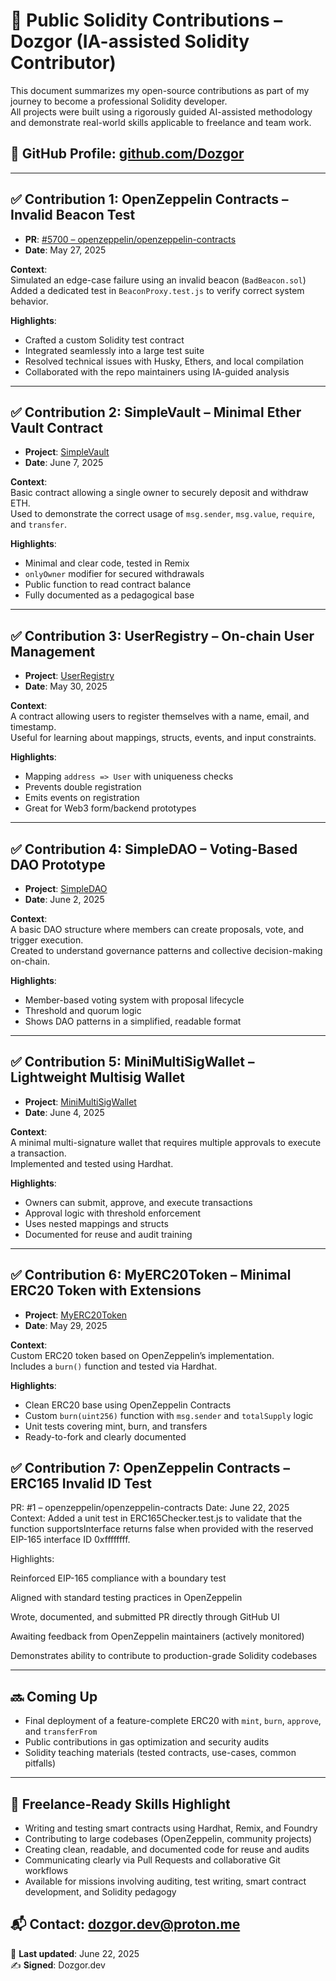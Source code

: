 # 🧱 Public Solidity Contributions – Dozgor (IA-assisted Solidity Contributor)

This document summarizes my open-source contributions as part of my journey to become a professional Solidity developer.  
All projects were built using a rigorously guided AI-assisted methodology and demonstrate real-world skills applicable to freelance and team work.

## 🔗 GitHub Profile: [github.com/Dozgor](https://github.com/Dozgor)

---

## ✅ Contribution 1: OpenZeppelin Contracts – Invalid Beacon Test

- **PR**: [#5700 – openzeppelin/openzeppelin-contracts](https://github.com/OpenZeppelin/openzeppelin-contracts/pull/5700)
- **Date**: May 27, 2025

**Context**:  
Simulated an edge-case failure using an invalid beacon (`BadBeacon.sol`)  
Added a dedicated test in `BeaconProxy.test.js` to verify correct system behavior.

**Highlights**:
- Crafted a custom Solidity test contract
- Integrated seamlessly into a large test suite
- Resolved technical issues with Husky, Ethers, and local compilation
- Collaborated with the repo maintainers using IA-guided analysis

---

## ✅ Contribution 2: SimpleVault – Minimal Ether Vault Contract

- **Project**: [SimpleVault](./SimpleVault/README.md)
- **Date**: June 7, 2025

**Context**:  
Basic contract allowing a single owner to securely deposit and withdraw ETH.  
Used to demonstrate the correct usage of `msg.sender`, `msg.value`, `require`, and `transfer`.

**Highlights**:
- Minimal and clear code, tested in Remix
- `onlyOwner` modifier for secured withdrawals
- Public function to read contract balance
- Fully documented as a pedagogical base

---

## ✅ Contribution 3: UserRegistry – On-chain User Management

- **Project**: [UserRegistry](./user-registry/README.md)
- **Date**: May 30, 2025

**Context**:  
A contract allowing users to register themselves with a name, email, and timestamp.  
Useful for learning about mappings, structs, events, and input constraints.

**Highlights**:
- Mapping `address => User` with uniqueness checks
- Prevents double registration
- Emits events on registration
- Great for Web3 form/backend prototypes

---

## ✅ Contribution 4: SimpleDAO – Voting-Based DAO Prototype

- **Project**: [SimpleDAO](./Simple-DAO/README.md)
- **Date**: June 2, 2025

**Context**:  
A basic DAO structure where members can create proposals, vote, and trigger execution.  
Created to understand governance patterns and collective decision-making on-chain.

**Highlights**:
- Member-based voting system with proposal lifecycle
- Threshold and quorum logic
- Shows DAO patterns in a simplified, readable format

---

## ✅ Contribution 5: MiniMultiSigWallet – Lightweight Multisig Wallet

- **Project**: [MiniMultiSigWallet](./MiniMultiSigWallet/README.md)
- **Date**: June 4, 2025

**Context**:  
A minimal multi-signature wallet that requires multiple approvals to execute a transaction.  
Implemented and tested using Hardhat.

**Highlights**:
- Owners can submit, approve, and execute transactions
- Approval logic with threshold enforcement
- Uses nested mappings and structs
- Documented for reuse and audit training

---

## ✅ Contribution 6: MyERC20Token – Minimal ERC20 Token with Extensions

- **Project**: [MyERC20Token](./MyERC20Token/README.md)
- **Date**: May 29, 2025

**Context**:  
Custom ERC20 token based on OpenZeppelin’s implementation.  
Includes a `burn()` function and tested via Hardhat.

**Highlights**:
- Clean ERC20 base using OpenZeppelin Contracts
- Custom `burn(uint256)` function with `msg.sender` and `totalSupply` logic
- Unit tests covering mint, burn, and transfers
- Ready-to-fork and clearly documented

## ✅ Contribution 7: OpenZeppelin Contracts – ERC165 Invalid ID Test

PR: #1 – openzeppelin/openzeppelin-contracts
Date: June 22, 2025
Context:
Added a unit test in ERC165Checker.test.js to validate that the function supportsInterface returns false when provided with the reserved EIP-165 interface ID 0xffffffff.

Highlights:

Reinforced EIP-165 compliance with a boundary test

Aligned with standard testing practices in OpenZeppelin

Wrote, documented, and submitted PR directly through GitHub UI

Awaiting feedback from OpenZeppelin maintainers (actively monitored)

Demonstrates ability to contribute to production-grade Solidity codebases

---

## 🔜 Coming Up

- Final deployment of a feature-complete ERC20 with `mint`, `burn`, `approve`, and `transferFrom`
- Public contributions in gas optimization and security audits
- Solidity teaching materials (tested contracts, use-cases, common pitfalls)

---

## 🎯 Freelance-Ready Skills Highlight

- Writing and testing smart contracts using Hardhat, Remix, and Foundry  
- Contributing to large codebases (OpenZeppelin, community projects)  
- Creating clean, readable, and documented code for reuse and audits  
- Communicating clearly via Pull Requests and collaborative Git workflows  
- Available for missions involving auditing, test writing, smart contract development, and Solidity pedagogy

## 📬 Contact: dozgor.dev@proton.me

📅 **Last updated**: June 22, 2025  
✍️ **Signed**: Dozgor.dev  
